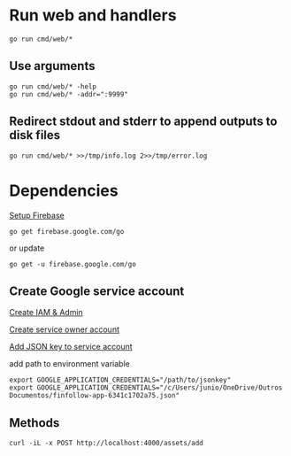 # Run web and handlers

```
go run cmd/web/*
```

## Use arguments
```
go run cmd/web/* -help
go run cmd/web/* -addr=":9999"
```

## Redirect stdout and stderr to append outputs to disk files
```
go run cmd/web/* >>/tmp/info.log 2>>/tmp/error.log
```

# Dependencies

[Setup Firebase](https://firebase.google.com/docs/firestore/quickstart#go)
```
go get firebase.google.com/go
```

or update
```
go get -u firebase.google.com/go
```

## Create Google service account

[Create IAM & Admin](https://cloud.google.com/docs/authentication/production#auth-cloud-implicit-go)

[Create service owner account](https://console.cloud.google.com/iam-admin/iam?project=finfollow-app&supportedpurview=project)

[Add JSON key to service account](https://console.cloud.google.com/iam-admin/serviceaccounts?project=finfollow-app&supportedpurview=project)

add path to environment variable
```
export GOOGLE_APPLICATION_CREDENTIALS="/path/to/jsonkey"
export GOOGLE_APPLICATION_CREDENTIALS="/c/Users/junio/OneDrive/Outros Documentos/finfollow-app-6341c1702a75.json"
```

## Methods
```
curl -iL -x POST http://localhost:4000/assets/add
```
